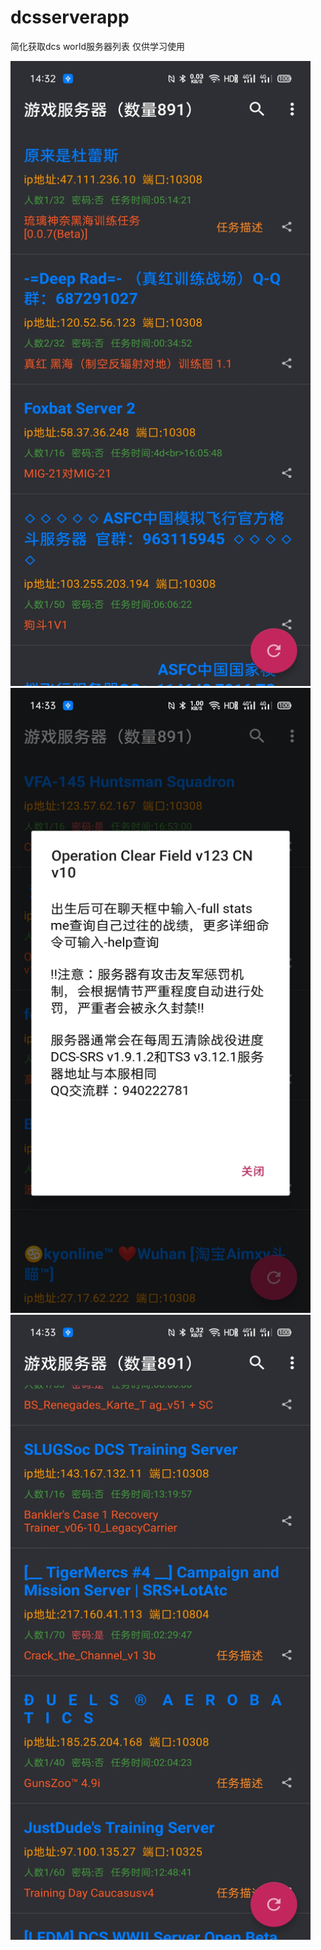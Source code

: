 # dcsserverapp
简化获取dcs world服务器列表
仅供学习使用

<img src="/pic/Screenshot_2020-10-13-14-32-55-88.jpg" width="480" height="1000"/>

<img src="/pic/Screenshot_2020-10-13-14-33-13-72.jpg" width="480" height="1000"/>

<img src="/pic/Screenshot_2020-10-13-14-33-23-64.jpg" width="480" height="1000"/>

